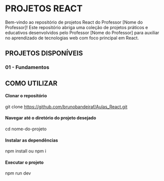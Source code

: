 # PROJETOS REACT

Bem-vindo ao repositório de projetos React do Professor [Nome do Professor]! Este repositório abriga uma coleção de projetos práticos e educativos desenvolvidos pelo Professor [Nome do Professor] para auxiliar no aprendizado de tecnologias web com foco principal em React.

## PROJETOS DISPONÍVEIS
### 01 - Fundamentos



## COMO UTILIZAR

#### Clonar o repositório
git clone https://github.com/brunobandeiraf/Aulas_React.git

#### Navegar até o diretório do projeto desejado
cd nome-do-projeto

#### Instalar as dependências
npm install ou npm i 

#### Executar o projeto
npm run dev
